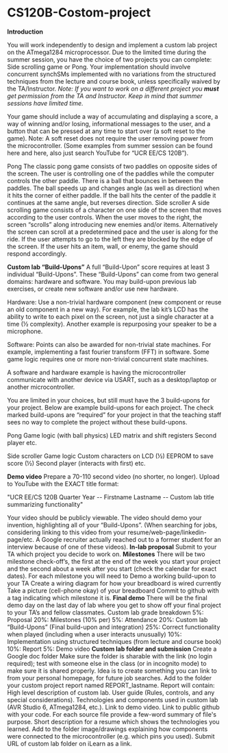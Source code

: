 # CS120B-Costom-project

**Introduction**

You will work independently to design and implement a custom lab project on the ATmega1284 microprocessor. Due to the limited time during the summer session, you have the choice of two projects you can complete: Side scrolling game or Pong. Your implementation should involve concurrent synchSMs implemented with no variations from the structured techniques from the lecture and course book, unless specifically waived by the TA/Instructor. 
*Note: If you want to work on a different project you **must** get permission from the TA and Instructor. Keep in mind that summer sessions have limited time.*

Your game should include 
a way of accumulating and displaying a score, 
a way of winning and/or losing, 
informational messages to the user, and 
a button that can be pressed at any time to start over (a soft reset to the game). Note: A soft reset does not require the user removing power from the microcontroller.
(Some examples from summer session can be found here and here, also just search YouTube for “UCR EE/CS 120B”).

Pong
The classic pong game consists of two paddles on opposite sides of the screen. The user is controlling one of the paddles while the computer controls the other paddle. There is a ball that bounces in between the paddles. The ball speeds up and changes angle (as well as direction) when it hits the corner of either paddle. If the ball hits the center of the paddle it continues at the same angle, but reverses direction. 
Side scroller
A side scrolling game consists of a character on one side of the screen that moves according to the user controls. When the user moves to the right, the screen “scrolls” along introducing new enemies and/or items. Alternatively the screen can scroll at a predetermined pace and the user is along for the ride. If the user attempts to go to the left  they are blocked by the edge of the screen. If the user hits an item, wall, or enemy, the game should respond accordingly. 



**Custom lab “Build-Upons”**
A full “Build-Upon” score requires at least 3 individual “Build-Upons”. These “Build-Upons” can come from two general domains: hardware and software. You may build-upon previous lab exercises, or create new software and/or use new hardware.

Hardware: Use a non-trivial hardware component (new component or reuse an old component in a new way). For example, the lab kit’s LCD has the ability to write to each pixel on the screen, not just a single character at a time (½ complexity). Another example is repurposing your speaker to be a microphone.

Software: Points can also be awarded for non-trivial state machines. For example, implementing a fast fourier transform (FFT) in software. Some game logic requires one or more non-trivial concurrent state machines.

A software and hardware example is having the microcontroller communicate with another device via USART, such as a desktop/laptop or another microcontroller.

You are limited in your choices, but still must have the 3 build-upons for your project. Below are example build-upons for each project. The check marked build-upons are “required” for your project in that the teaching staff sees no way to complete the project without these build-upons. 

Pong
Game logic (with ball physics)
LED matrix and shift registers
Second player
etc.

Side scroller
Game logic
Custom characters on LCD (½)
EEPROM to save score (½)
Second player (interacts with first)
etc.

**Demo video**
Prepare a 70-110 second video (no shorter, no longer). Upload to YouTube with the EXACT title format:

 "UCR EE/CS 120B Quarter Year -- Firstname Lastname -- Custom lab title summarizing functionality"

Your video should be publicly viewable. The video should demo your invention, highlighting all of your “Build-Upons”. (When searching for jobs, considering linking to this video from your resume/web-page/linkedin-page/etc. A Google recruiter actually reached out to a former student for an interview because of one of these videos). 
**In-lab proposal**
Submit to your TA which project you decide to work on. 
**Milestones**
There will be two milestone check-off’s, the first at the end of the week you start your project and the second about a week after you start (check the calendar for exact dates). For each milestone you will need to 
Demo a working build-upon to your TA
Create a wiring diagram for how your breadboard is wired currently
Take a picture (cell-phone okay) of your breadboard
Commit to github with a tag indicating which milestone it is.
**Final demo**
There will be the final demo day on the last day of lab where you get to show off your final project to your TA’s and fellow classmates. 
Custom lab grade breakdown
  5%: Proposal
20%: Milestones (10% per)
  5%: Attendance
20%: Custom lab “Build-Upons” (Final build-upon and integration)
25%: Correct functionality when played (including when a user interacts unusually)
10%: Implementation using structured techniques (from lecture and course book)
10%: Report
  5%: Demo video
**Custom lab folder and submission**
Create a Google doc folder
Make sure the folder is sharable with the link (no login required); test with someone else in the class (or in incognito mode) to make sure it is shared properly.
Idea is to create something you can link to from your personal homepage, for future job searches.
Add to the folder your custom project report named REPORT_lastname. Report will contain: 
High level description of custom lab.
User guide (Rules, controls, and any special considerations).
Technologies and components used in custom lab (AVR Studio 6, ATmega1284, etc.).
Link to demo video.
Link to public github with your code. For each source file provide
a few-word summary of file's purpose.
Short description for a resume which shows the technologies you learned.
Add to the folder image/drawings explaining how components were connected to the microcontroller (e.g. which pins you used).
Submit URL of custom lab folder on iLearn as a link.

